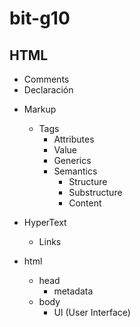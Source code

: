 # bit-g10
## HTML
- Comments
- Declaración

* Markup
  * Tags
    - Attributes
    - Value
    - Generics
    * Semantics
      - Structure
      - Substructure
      - Content
* HyperText
  - Links

* html
  * head
    - metadata
  * body
    - UI (User Interface)
